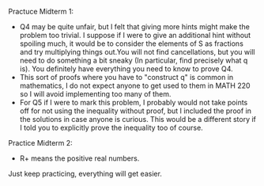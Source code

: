 Practuce Midterm 1:
- Q4 may be quite unfair, but I felt that giving more hints might make the problem too trivial. I suppose if I were to give an additional hint without spoiling much, it would be to consider the elements of S as fractions and try multiplying things out.You will not find cancellations, but you will need to do something a bit sneaky (In particular, find precisely what q is). You definitely have everything you need to know to prove Q4.
- This sort of proofs where you have to "construct q" is common in mathematics, I do not expect anyone to get used to them in MATH 220 so I will avoid implementing too many of them.
- For Q5 if I were to mark this problem, I probably would not take points off for not using the inequality without proof, but I included the proof in the solutions in case anyone is curious. This would be a different story if I told you to explicitly prove the inequality too of course.
  
Practice Midterm 2:
- R+ means the positive real numbers.

Just keep practicing, everything will get easier.
